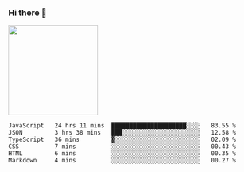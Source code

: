 ### Hi there 👋

<!--
**hwolf0610/hwolf0610** is a ✨ _special_ ✨ repository because its `README.md` (this file) appears on your GitHub profile.

Here are some ideas to get you started:

- 🔭 I’m currently working on ...
- 🌱 I’m currently learning ...
- 👯 I’m looking to collaborate on ...
- 🤔 I’m looking for help with ...
- 💬 Ask me about ...
- 📫 How to reach me: ...
- 😄 Pronouns: ...
- ⚡ Fun fact: ...
-->

<img height="180em" src="https://github-readme-stats.vercel.app/api?username=hwolf0610&show_icons=true&hide_border=true&&count_private=true&include_all_commits=true" />


<!--START_SECTION:waka-->

```text
JavaScript   24 hrs 11 mins  █████████████████████░░░░   83.55 %
JSON         3 hrs 38 mins   ███░░░░░░░░░░░░░░░░░░░░░░   12.58 %
TypeScript   36 mins         ▓░░░░░░░░░░░░░░░░░░░░░░░░   02.09 %
CSS          7 mins          ░░░░░░░░░░░░░░░░░░░░░░░░░   00.43 %
HTML         6 mins          ░░░░░░░░░░░░░░░░░░░░░░░░░   00.35 %
Markdown     4 mins          ░░░░░░░░░░░░░░░░░░░░░░░░░   00.27 %
```

<!--END_SECTION:waka-->
